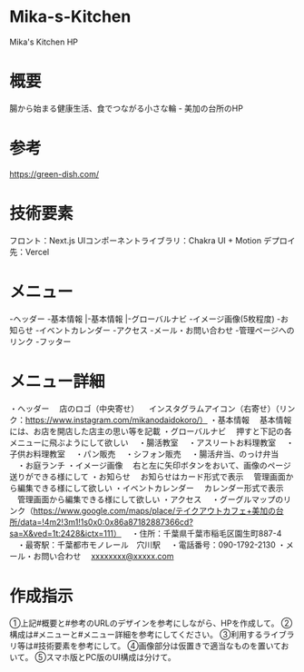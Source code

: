 # Mika-s-Kitchen
Mika's Kitchen HP

# 概要
腸から始まる健康生活、食でつながる小さな輪 - 美加の台所のHP

# 参考
https://green-dish.com/

# 技術要素
フロント：Next.js
UIコンポーネントライブラリ：Chakra UI + Motion
デプロイ先：Vercel

# メニュー
-ヘッダー
-基本情報
 |-基本情報
 |-グローバルナビ
-イメージ画像(5枚程度)
-お知らせ
-イベントカレンダー
-アクセス
-メール・お問い合わせ
-管理ページへのリンク
-フッター

# メニュー詳細
・ヘッダー
　店のロゴ（中央寄せ）
　インスタグラムアイコン（右寄せ）（リンク：https://www.instagram.com/mikanodaidokoro/）
・基本情報
　基本情報には、お店を開店した店主の思い等を記載
・グローバルナビ
　押すと下記の各メニューに飛ぶようにして欲しい
　・腸活教室
　・アスリートお料理教室
　・子供お料理教室
　・パン販売
　・シフォン販売
　・腸活弁当、のっけ弁当
　・お庭ランチ
・イメージ画像
　右と左に矢印ボタンをおいて、画像のページ送りができる様にして
・お知らせ
　お知らせはカード形式で表示
　管理画面から編集できる様にして欲しい
・イベントカレンダー
　カレンダー形式で表示
　管理画面から編集できる様にして欲しい
・アクセス
　・グーグルマップのリンク（https://www.google.com/maps/place/テイクアウトカフェ+美加の台所/data=!4m2!3m1!1s0x0:0x86a87182887366cd?sa=X&ved=1t:2428&ictx=111）
　・住所：千葉県千葉市稲毛区園生町887-4
　・最寄駅：千葉都市モノレール　穴川駅
　・電話番号：090-1792-2130
・メール・お問い合わせ
　xxxxxxxx@xxxxx.com

# 作成指示
①上記#概要と#参考のURLのデザインを参考にしながら、HPを作成して。
②構成は#メニューと#メニュー詳細を参考にしてください。
③利用するライブラリ等は#技術要素を参考にして。
④画像部分は仮置きで適当なものを置いておいて。
⑤スマホ版とPC版のUI構成は分けて。